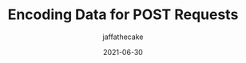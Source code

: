 ---
author: jaffathecake
date: 2021-06-30
tags:
  - javascript
  - security
target_url: https://jakearchibald.com/2021/encoding-data-for-post-requests/
title: Encoding Data for POST Requests
---